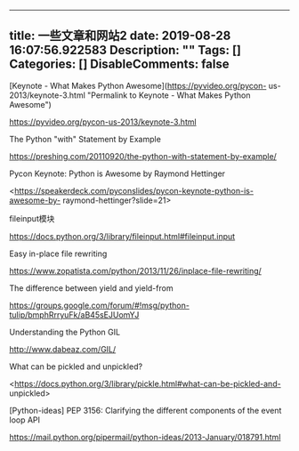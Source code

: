 
---
title: 一些文章和网站2
date: 2019-08-28 16:07:56.922583
Description: ""
Tags: []
Categories: []
DisableComments: false
---
[Keynote - What Makes Python Awesome](https://pyvideo.org/pycon-
us-2013/keynote-3.html "Permalink to Keynote - What Makes Python Awesome")

<https://pyvideo.org/pycon-us-2013/keynote-3.html>  

  

The Python "with" Statement by Example

<https://preshing.com/20110920/the-python-with-statement-by-example/>  

  

Pycon Keynote: Python is Awesome by Raymond Hettinger

<https://speakerdeck.com/pyconslides/pycon-keynote-python-is-awesome-by-
raymond-hettinger?slide=21>  

  

fileinput模块

<https://docs.python.org/3/library/fileinput.html#fileinput.input>  

  

Easy in-place file rewriting

<https://www.zopatista.com/python/2013/11/26/inplace-file-rewriting/>  

  

The difference between yield and yield-from  

<https://groups.google.com/forum/#!msg/python-tulip/bmphRrryuFk/aB45sEJUomYJ>  

  

Understanding the Python GIL

<http://www.dabeaz.com/GIL/>  

  

What can be pickled and unpickled?

<https://docs.python.org/3/library/pickle.html#what-can-be-pickled-and-
unpickled>  

  

[Python-ideas] PEP 3156: Clarifying the different components of the event loop
API

<https://mail.python.org/pipermail/python-ideas/2013-January/018791.html>  


